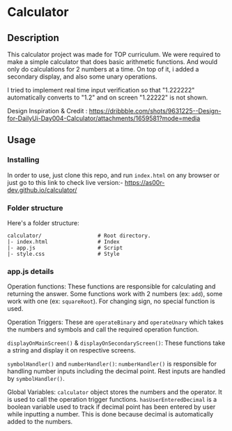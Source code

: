 # Calculator

## Description

This calculator project was made for TOP curriculum. We were required to make
a simple calculator that does basic arithmetic functions. And would only do
calculations for 2 numbers at a time. On top of it, i added a secondary display,
and also some unary operations.

I tried to implement real time input verification so that "1.222222" automatically
converts to "1.2" and on screen "1.22222" is not shown.

Design Inspiration & Credit : https://dribbble.com/shots/9631225--Design-for-DailyUi-Day004-Calculator/attachments/1659581?mode=media

## Usage

### Installing

In order to use, just clone this repo, and run `index.html`
on any browser or just go to this link to check live version:- https://as00r-dev.github.io/calculator/

### Folder structure

Here's a folder structure:

```
calculator/                  # Root directory.
|- index.html                # Index
|- app.js                    # Script
|- style.css                 # Style
```

### app.js details

Operation functions: These functions are responsible for calculating and
returning the answer. Some functions work with 2 numbers (ex: `add`), some
work with one (ex: `squareRoot`). For changing sign, no special function is used.

Operation Triggers: These are `operateBinary` and `operateUnary` which takes the numbers
and symbols and call the required operation function.

`displayOnMainScreen()` & `displayOnSecondaryScreen()`: These functions take a string and
display it on respective screens.

`symbolHandler()` and `numberHandler()`: `numberHandler()` is responsible for handling number
inputs including the decimal point. Rest inputs are handled by `symbolHandler()`.

Global Variables: `calculator` object stores the numbers and the operator. It is used to call
the operation trigger functions. `hasUserEnteredDecimal` is a boolean variable used to track
if decimal point has been entered by user while inputting a number. This is done because decimal
is automatically added to the numbers.
